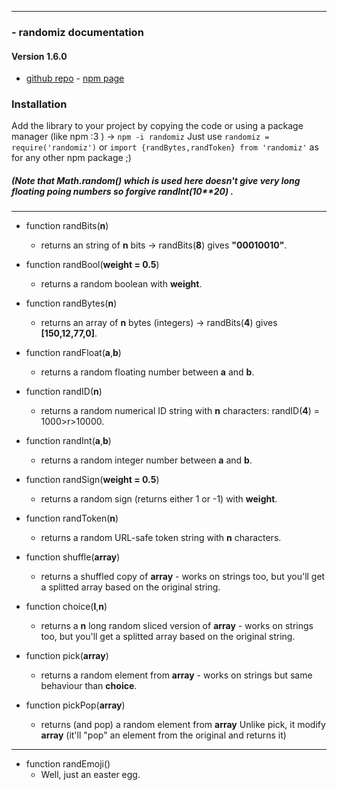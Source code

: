 -------
### - randomiz documentation

#### Version 1.6.0
- [github repo](https://github.com/manerr/randomiz) - [npm page](https://www.npmjs.com/package/randomiz)

### Installation

Add the library to your project by copying the code or using a package manager (like npm :3 )  -> `npm -i randomiz`
Just use `randomiz = require('randomiz')` or `import {randBytes,randToken} from 'randomiz'` as for any other npm package ;) 

##### (Note that Math.random() which is used here doesn't give very long floating poing numbers so forgive randInt(10\*\*20) .
 
-------

- function randBits(**n**)
    - returns an string of **n** bits → randBits(**8**) gives **"00010010"**.


- function randBool(**weight = 0.5**)
    - returns a random boolean with **weight**.


- function randBytes(**n**)
    - returns an array of **n** bytes (integers) → randBits(**4**) gives **[150,12,77,0]**.


- function randFloat(**a**,**b**)
    - returns a random floating number between **a** and **b**.


- function randID(**n**)
    - returns a random numerical ID string with **n** characters: randID(**4**) = 1000>r>10000.
    

- function randInt(**a**,**b**)
    - returns a random integer number between **a** and **b**.


- function randSign(**weight = 0.5**)
    - returns a random sign (returns either 1 or -1) with **weight**.


- function randToken(**n**)
    - returns a random URL-safe token string with **n** characters.


- function shuffle(**array**)
    - returns a shuffled copy of **array** - works on strings too, but you'll get a splitted array based on the original string. 


- function choice(**l**,**n**)
    - returns a **n** long random sliced version of **array** - works on strings too, but you'll get a splitted array based on the original string. 


- function pick(**array**)
    - returns a random element from **array** - works on strings but same behaviour than **choice**. 


- function pickPop(**array**)
    - returns (and pop) a random element from **array** 
    Unlike pick, it modify **array** (it'll "pop" an element from the original and returns it)

-------

- function randEmoji()
    - Well, just an easter egg.